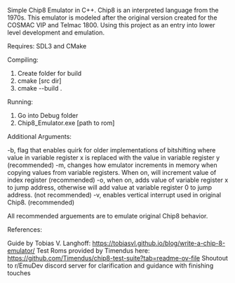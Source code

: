 Simple Chip8 Emulator in C++. Chip8 is an interpreted language from the 1970s. This emulator is modeled after the original version created for the COSMAC VIP and Telmac 1800. Using this project as an entry into lower level development and emulation.

Requires: SDL3 and CMake

Compiling: 

1. Create folder for build
2. cmake [src dir]
3. cmake --build .

Running: 
1. Go into Debug folder
2. Chip8_Emulator.exe [path to rom]

Additional Arguments:

-b, flag that enables quirk for older implementations of bitshifting where value in variable register x is replaced with the value in variable register y (recommended)
-m, changes how emulator increments in memory when copying values from variable registers. When on, will increment value of index register (recommended)
-o, when on, adds value of variable register x to jump address, otherwise will add value at variable register 0 to jump address. (not recommended)
-v, enables vertical interrupt used in original Chip8. (recommended)

All recommended arguements are to emulate original Chip8 behavior. 


References:

Guide by Tobias V. Langhoff: https://tobiasvl.github.io/blog/write-a-chip-8-emulator/
Test Roms provided by Timendus here: https://github.com/Timendus/chip8-test-suite?tab=readme-ov-file
Shoutout to r/EmuDev discord server for clarification and guidance with finishing touches
